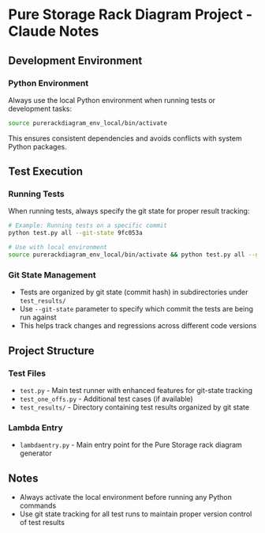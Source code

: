 # Pure Storage Rack Diagram Project - Claude Notes

## Development Environment

### Python Environment
Always use the local Python environment when running tests or development tasks:

```bash
source purerackdiagram_env_local/bin/activate
```

This ensures consistent dependencies and avoids conflicts with system Python packages.

## Test Execution

### Running Tests
When running tests, always specify the git state for proper result tracking:

```bash
# Example: Running tests on a specific commit
python test.py all --git-state 9fc053a

# Use with local environment
source purerackdiagram_env_local/bin/activate && python test.py all --git-state 9fc053a
```

### Git State Management
- Tests are organized by git state (commit hash) in subdirectories under `test_results/`
- Use `--git-state` parameter to specify which commit the tests are being run against
- This helps track changes and regressions across different code versions

## Project Structure

### Test Files
- `test.py` - Main test runner with enhanced features for git-state tracking
- `test_one_offs.py` - Additional test cases (if available)
- `test_results/` - Directory containing test results organized by git state

### Lambda Entry
- `lambdaentry.py` - Main entry point for the Pure Storage rack diagram generator

## Notes
- Always activate the local environment before running any Python commands
- Use git state tracking for all test runs to maintain proper version control of test results